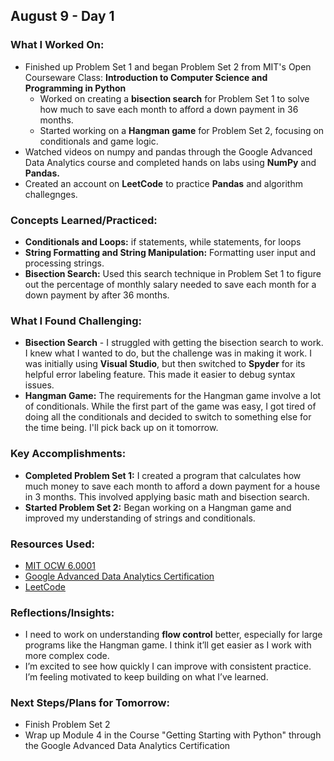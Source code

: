 ## August 9 - Day 1

### What I Worked On:  
- Finished up Problem Set 1 and began Problem Set 2 from MIT's Open Courseware Class: **Introduction to Computer Science and Programming in Python**  
  - Worked on creating a **bisection search** for Problem Set 1 to solve how much to save each month to afford a down payment in 36 months.  
  - Started working on a **Hangman game** for Problem Set 2, focusing on conditionals and game logic.   
- Watched videos on numpy and pandas through the Google Advanced Data Analytics course and completed hands on labs using **NumPy** and **Pandas.**  
- Created an account on **LeetCode** to practice **Pandas** and algorithm challegnges.   

### Concepts Learned/Practiced:  
- **Conditionals and Loops:** if statements, while statements, for loops  
- **String Formatting and String Manipulation:** Formatting user input and processing strings.   
- **Bisection Search:** Used this search technique in Problem Set 1 to figure out the percentage of monthly salary needed to save each month for a down payment by after 36 months.   

### What I Found Challenging:  
- **Bisection Search** - I struggled with getting the bisection search to work. I knew what I wanted to do, but the challenge was in making it work. I was initially using **Visual Studio**, but then switched to **Spyder** for its helpful error labeling feature. This made it easier to debug syntax issues.   
- **Hangman Game:** The requirements for the Hangman game involve a lot of conditionals. While the first part of the game was easy, I got tired of doing all the conditionals and decided to switch to something else for the time being. I'll pick back up on it tomorrow.   

### Key Accomplishments:  
- **Completed Problem Set 1:** I created a program that calculates how much money to save each month to afford a down payment for a house in 3 months. This involved applying basic math and bisection search.  
- **Started Problem Set 2:** Began working on a Hangman game and improved my understanding of strings and conditionals.     
 
### Resources Used:  
- [MIT OCW 6.0001](https://ocw.mit.edu/courses/6-0001-introduction-to-computer-science-and-programming-in-python-fall-2016/)  
- [Google Advanced Data Analytics Certification](https://www.coursera.org/professional-certificates/google-advanced-data-analytics)  
- [LeetCode](https://leetcode.com/studyplan/)  

### Reflections/Insights:
- I need to work on understanding **flow control** better, especially for large programs like the Hangman game. I think it’ll get easier as I work with more complex code.   
- I’m excited to see how quickly I can improve with consistent practice. I’m feeling motivated to keep building on what I’ve learned.   

### Next Steps/Plans for Tomorrow:  
- Finish Problem Set 2   
- Wrap up Module 4 in the Course "Getting Starting with Python" through the Google Advanced Data Analytics Certification  

